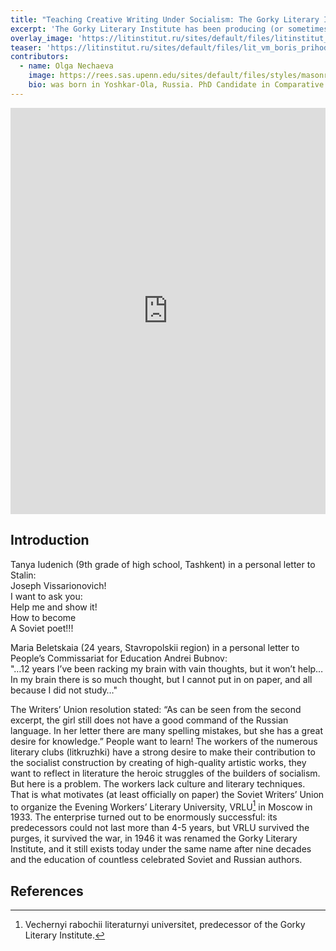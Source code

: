 ```yaml
---
title: "Teaching Creative Writing Under Socialism: The Gorky Literary Institute"
excerpt: 'The Gorky Literary Institute has been producing (or sometimes failing to produce) socialist writers since 1933. What conditions made the emergence of this institution possible and necessary?'
overlay_image: 'https://litinstitut.ru/sites/default/files/litinstitut_old_zzz.jpg'
teaser: 'https://litinstitut.ru/sites/default/files/lit_vm_boris_prihodko.jpg'
contributors:
  - name: Olga Nechaeva
    image: https://rees.sas.upenn.edu/sites/default/files/styles/masonry_image/public/nechaeva2.jpg
    bio: was born in Yoshkar-Ola, Russia. PhD Candidate in Comparative Literature and Literary Theory at the University of Pennsylvania.
---
```



<iframe src='https://cdn.knightlab.com/libs/timeline3/latest/embed/index.html?source=1HFXQmxapiv9F6_YU_bghm5WarBMwSapxOnubgocHgrI&font=Default&lang=en&initial_zoom=2&height=650' width='100%' height='650' webkitallowfullscreen mozallowfullscreen allowfullscreen frameborder='0'></iframe>


## Introduction

Tanya Iudenich (9th grade of high school, Tashkent) in a personal letter to Stalin:\
      Joseph Vissarionovich!  
      I want to ask you:\
      Help me and show it!\
      How to become\
      A Soviet poet!!!
      
Maria Beletskaia (24 years, Stavropolskii region) in a personal letter to People’s Commissariat for Education Andrei Bubnov:\
"…12 years I’ve been racking my brain with vain thoughts, but it won’t help… In my brain there is so much thought, but I cannot put in on paper, and all because I did not study…"

The Writers’ Union resolution stated: “As can be seen from the second excerpt, the girl still does not have a good command of the Russian language. In her letter there are many spelling mistakes, but she has a great desire for knowledge.” People want to learn! The workers of the numerous literary clubs (litkruzhki) have a strong desire to make their contribution to the socialist construction by creating of high-quality artistic works, they want to reflect in literature the heroic struggles of the builders of socialism. But here is a problem. The workers lack culture and literary techniques. That is what motivates (at least officially on paper) the Soviet Writers’ Union to organize the Evening Workers’ Literary University, VRLU[^1] in Moscow in 1933. The enterprise turned out to be enormously successful: its predecessors could not last more than 4-5 years, but VRLU survived the purges, it survived the war, in 1946 it was renamed the Gorky Literary Institute, and it still exists today under the same name after nine decades and the education of countless celebrated Soviet and Russian authors.


## References

[^1]: Vechernyi rabochii literaturnyi universitet, predecessor of the Gorky Literary Institute.
